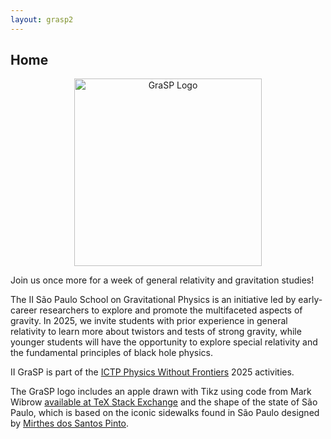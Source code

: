 ```yaml
---
layout: grasp2
---
```

## Home

<div align="center">
  <img src="https://graspschool.github.io//logo.svg" alt="GraSP Logo" width="300">
</div>

Join us once more for a week of general relativity and gravitation studies! 

The II São Paulo School on Gravitational Physics is an initiative led by early-career researchers to explore and promote the multifaceted aspects of gravity. In 2025, we invite students with prior experience in general relativity to learn more about twistors and tests of strong gravity, while younger students will have the opportunity to explore special relativity and the fundamental principles of black hole physics.

II GraSP is part of the [ICTP Physics Without Frontiers](https://www.ictp.it/home/physics-without-frontiers) 2025 activities.

The GraSP logo includes an apple drawn with Tikz using code from Mark Wibrow [available at TeX Stack Exchange](https://tex.stackexchange.com/a/413506/144146) and the shape of the state of São Paulo, which is based on the iconic sidewalks found in São Paulo designed by [Mirthes dos Santos Pinto](https://www.archdaily.com.br/br/902542/a-historia-do-famoso-desenho-de-calcada-de-sao-paulo).
